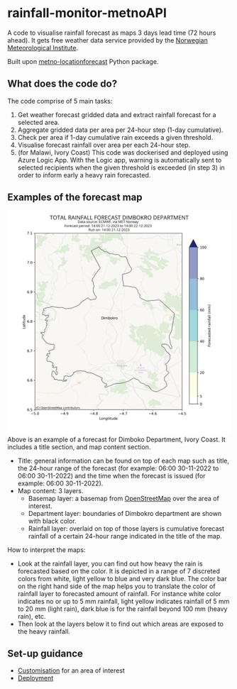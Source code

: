 # rainfall-monitor-metnoAPI

A code to visualise rainfall forecast as maps 3 days lead time (72 hours ahead). It gets free weather data service provided by the [Norwegian Meteorological Institute](https://www.met.no/en).

Built upon [metno-locationforecast](https://github.com/Rory-Sullivan/metno-locationforecast) Python package.

## What does the code do?
The code comprise of 5 main tasks:
1. Get weather forecast gridded data and extract rainfall forecast for a selected area.
2. Aggregate gridded data per area per 24-hour step (1-day cumulative).
3. Check per area if 1-day cumulative rain exceeds a given threshold.
4. Visualise forecast rainfall over area per each 24-hour step.
5. (for Malawi, Ivory Coast) This code was dockerised and deployed using Azure Logic App. With the Logic app, warning is automatically sent to selected recipients when the given threshold is exceeded (in step 3) in order to inform early a heavy rain forecasted.

## Examples of the forecast map
![forecast map](./docs/assets/example.png)
Above is an example of a forecast for Dimboko Department, Ivory Coast. It includes a title section, and map content section.
- Title: general information can be found on top of each map such as title, the 24-hour range of the forecast (for example: 06:00 30-11-2022 to 06:00 30-11-2022) and the time when the forecast is issued (for example: 06:00 30-11-2022).
- Map content: 3 layers.
    + Basemap layer: a basemap from [OpenStreetMap](https://www.openstreetmap.org/) over the area of interest.
    + Department layer: boundaries of Dimbokro department are shown with black color.
    + Rainfall layer: overlaid on top of those layers is cumulative forecast rainfall of a certain 24-hour range indicated in the title of the map.

How to interpret the maps:
- Look at the rainfall layer, you can find out how heavy the rain is forecasted based on the color. It is depicted in a range of 7 discreted colors from white, light yellow to blue and very dark blue. The color bar on the right hand side of the map helps you to translate the color of rainfall layer to forecasted amount of rainfall. For instance white color indicates no or up to 5 mm rainfall, light yellow indicates rainfall of 5 mm to 20 mm (light rain), dark blue is for the rainfall beyond 100 mm (heavy rain), etc.
- Then look at the layers below it to find out which areas are exposed to the heavy rainfall.


## Set-up guidance

- [Customisation](docs/customisation.md) for an area of interest
- [Deployment](docs/deployment.md)

